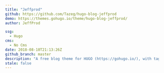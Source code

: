 ```yaml
---
title: "Jeffprod"
github: https://github.com/Tazeg/hugo-blog-jeffprod
demo: https://themes.gohugo.io/theme/hugo-blog-jeffprod/
author: JeffProd

ssg:
  - Hugo
cms:
  - No Cms
date: 2018-08-10T21:13:26Z
github_branch: master
description: "A free blog theme for HUGO (https://gohugo.io/), with tags, archives, last posts..."
stale: false
---
```

